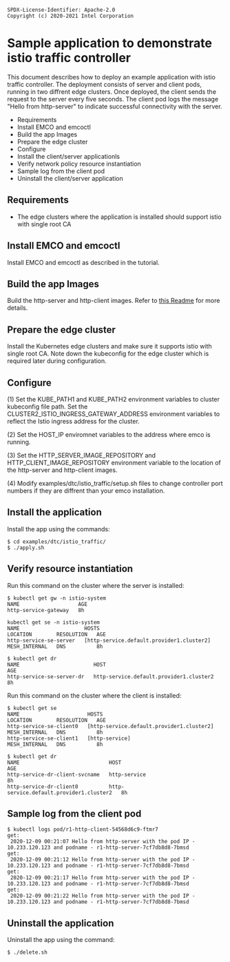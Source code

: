 ```text
SPDX-License-Identifier: Apache-2.0
Copyright (c) 2020-2021 Intel Corporation
```
<!-- omit in toc -->
# Sample application to demonstrate istio traffic controller
This document describes how to deploy an example application with istio traffic controller. The deployment consists of server and client pods, running in two diffrent edge clusters. Once deployed, the client sends the request to the server every five seconds. The client pod logs the message "Hello from http-server" to indicate successful connectivity with the server.

- Requirements
- Install EMCO and emcoctl
- Build the app Images
- Prepare the edge cluster
- Configure
- Install the client/server applicationls
- Verify network policy resource instantiation
- Sample log from the client pod
- Uninstall the client/server application

## Requirements
- The edge clusters where the application is installed should support istio with single root CA

## Install EMCO and emcoctl
Install EMCO and emcoctl as described in the tutorial.

## Build the app Images
Build the http-server and http-client images. Refer to [this Readme](../../test-apps/README.md) for more details.

## Prepare the edge cluster
Install the Kubernetes edge clusters and make sure it supports istio with single root CA. Note down the kubeconfig for the edge cluster which is required later during configuration.

## Configure
(1) Set the KUBE_PATH1 and KUBE_PATH2 environment variables to cluster kubeconfig file path.  Set the CLUSTER2_ISTIO_INGRESS_GATEWAY_ADDRESS environment variables to reflect the Istio ingress address for the cluster.

(2) Set the HOST_IP enviromnet variables to the address where emco is running.

(3) Set the HTTP_SERVER_IMAGE_REPOSITORY and HTTP_CLIENT_IMAGE_REPOSITORY environment variable to the location of the http-server and http-client images.

(4) Modify examples/dtc/istio_traffic/setup.sh files to change controller port numbers if they are diffrent than your emco installation.

## Install the application
Install the app using the commands:
```shell
$ cd examples/dtc/istio_traffic/
$ ./apply.sh
```

## Verify resource instantiation
Run this command on the cluster where the server is installed:
```shell
$ kubectl get gw -n istio-system
NAME                   AGE
http-service-gateway   8h
```
```shell
kubectl get se -n istio-system
NAME                     HOSTS                                       LOCATION        RESOLUTION   AGE
http-service-se-server   [http-service.default.provider1.cluster2]   MESH_INTERNAL   DNS          8h
```
```shell
$ kubectl get dr
NAME                        HOST                                      AGE
http-service-se-server-dr   http-service.default.provider1.cluster2   8h
```
Run this command on the cluster where the client is installed:
```shell
$ kubectl get se
NAME                      HOSTS                                       LOCATION        RESOLUTION   AGE
http-service-se-client0   [http-service.default.provider1.cluster2]   MESH_INTERNAL   DNS          8h
http-service-se-client1   [http-service]                              MESH_INTERNAL   DNS          8h
```
```shell
$ kubectl get dr
NAME                             HOST                                      AGE
http-service-dr-client-svcname   http-service                              8h
http-service-dr-client0          http-service.default.provider1.cluster2   8h
```

## Sample log from the client pod

```shell
$ kubectl logs pod/r1-http-client-54568d6c9-ftmr7
get:
 2020-12-09 00:21:07 Hello from http-server with the pod IP - 10.233.120.123 and podname - r1-http-server-7cf7db8d8-7bmsd
get:
 2020-12-09 00:21:12 Hello from http-server with the pod IP - 10.233.120.123 and podname - r1-http-server-7cf7db8d8-7bmsd
get:
 2020-12-09 00:21:17 Hello from http-server with the pod IP - 10.233.120.123 and podname - r1-http-server-7cf7db8d8-7bmsd
get:
 2020-12-09 00:21:22 Hello from http-server with the pod IP - 10.233.120.123 and podname - r1-http-server-7cf7db8d8-7bmsd
```

## Uninstall the application
Uninstall the app using the command:
```shell
$ ./delete.sh
```

